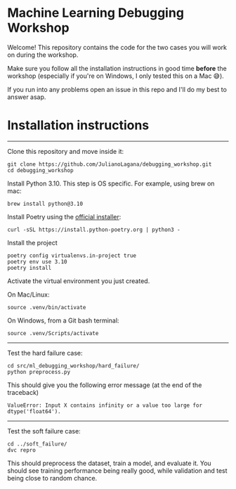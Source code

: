 # Machine Learning Debugging Workshop
Welcome! This repository contains the code for the two cases you will work on during the workshop.

Make sure you follow all the installation instructions in good time **before** the workshop (especially if you're on Windows, I only tested this on a Mac 😅).

If you run into any problems open an issue in this repo and I'll do my best to answer asap.


# Installation instructions
---
Clone this repository and move inside it:
```
git clone https://github.com/JulianoLagana/debugging_workshop.git
cd debugging_workshop
```

Install Python 3.10. This step is OS specific. For example, using brew on mac:
```
brew install python@3.10
```

Install Poetry using the [official installer](https://python-poetry.org/docs/#installing-with-the-official-installer):
```
curl -sSL https://install.python-poetry.org | python3 -
```


Install the project
```
poetry config virtualenvs.in-project true
poetry env use 3.10
poetry install
```

Activate the virtual environment you just created.

On Mac/Linux:
```
source .venv/bin/activate
```
On Windows, from a Git bash terminal:
```
source .venv/Scripts/activate
```

---

Test the hard failure case:
```
cd src/ml_debugging_workshop/hard_failure/
python preprocess.py
```
This should give you the following error message (at the end of the traceback)
```
ValueError: Input X contains infinity or a value too large for dtype('float64').
```

---

Test the soft failure case:
```
cd ../soft_failure/
dvc repro
```
This should preprocess the dataset, train a model, and evaluate it. You should see training performance being really good, while validation and test being close to random chance.
